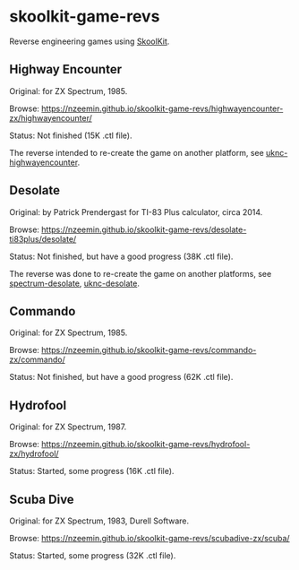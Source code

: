 # skoolkit-game-revs
Reverse engineering games using [SkoolKit](https://github.com/skoolkid/skoolkit).


## Highway Encounter

Original: for ZX Spectrum, 1985.

Browse: https://nzeemin.github.io/skoolkit-game-revs/highwayencounter-zx/highwayencounter/

Status: Not finished (15K .ctl file).

The reverse intended to re-create the game on another platform,
see [uknc-highwayencounter](https://github.com/nzeemin/uknc-highwayencounter).


## Desolate

Original: by Patrick Prendergast for TI-83 Plus calculator, circa 2014.

Browse: https://nzeemin.github.io/skoolkit-game-revs/desolate-ti83plus/desolate/

Status: Not finished, but have a good progress (38K .ctl file).

The reverse was done to re-create the game on another platforms,
see [spectrum-desolate](https://github.com/nzeemin/spectrum-desolate), [uknc-desolate](https://github.com/nzeemin/uknc-desolate).


## Commando

Original: for ZX Spectrum, 1985.

Browse: https://nzeemin.github.io/skoolkit-game-revs/commando-zx/commando/

Status: Not finished, but have a good progress (62K .ctl file).


## Hydrofool

Original: for ZX Spectrum, 1987.

Browse: https://nzeemin.github.io/skoolkit-game-revs/hydrofool-zx/hydrofool/

Status: Started, some progress (16K .ctl file).


## Scuba Dive

Original: for ZX Spectrum, 1983, Durell Software.

Browse: https://nzeemin.github.io/skoolkit-game-revs/scubadive-zx/scuba/

Status: Started, some progress (32K .ctl file).
